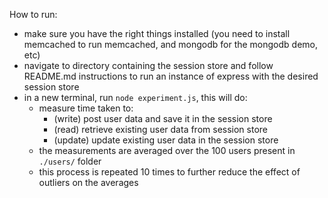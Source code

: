 How to run: 
  - make sure you have the right things installed (you need to install memcached to run memcached, and mongodb for the mongodb demo, etc)
  - navigate to directory containing the session store and follow README.md instructions to run an instance of express with the desired session store
  - in a new terminal, run `node experiment.js`, this will do:
    - measure time taken to:
      - (write) post user data and save it in the session store 
      - (read) retrieve existing user data from session store
      - (update) update existing user data in the session store
    - the measurements are averaged over the 100 users present in `./users/` folder
    - this process is repeated 10 times to further reduce the effect of outliers on the averages
